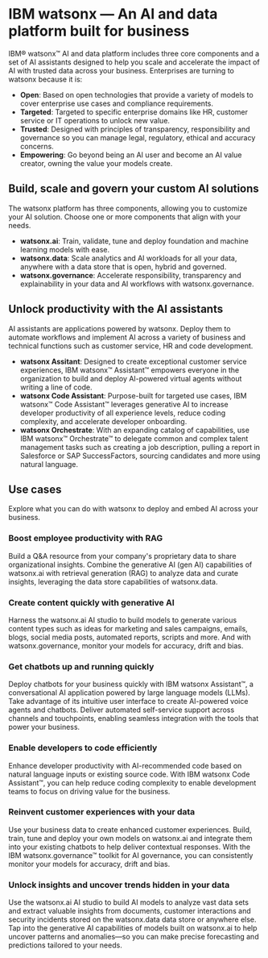# IBM watsonx — An AI and data platform built for business 
IBM® watsonx™ AI and data platform includes three core components and a set of AI assistants designed to help you scale and accelerate the impact of AI with trusted data across your business. Enterprises are turning to watsonx because it is:

*   **Open**: Based on open technologies that provide a variety of models to cover enterprise use cases and compliance requirements.
*   **Targeted**: Targeted to specific enterprise domains like HR, customer service or IT operations to unlock new value. 
*   **Trusted**: Designed with principles of transparency, responsibility and governance so you can manage legal, regulatory, ethical and accuracy concerns.
*   **Empowering**: Go beyond being an AI user and become an AI value creator, owning the value your models create.

## Build, scale and govern your custom AI solutions
The watsonx platform has three components, allowing you to customize your AI solution. Choose one or more components that align with your needs.

* **watsonx.ai**: Train, validate, tune and deploy foundation and machine learning models with ease.
* **watsonx.data**: Scale analytics and AI workloads for all your data, anywhere with a data store that is open, hybrid and governed.
* **watsonx.governance**: Accelerate responsibility, transparency and explainability in your data and AI workflows with watsonx.governance.

## Unlock productivity with the AI assistants
AI assistants are applications powered by watsonx. Deploy them to automate workflows and implement AI across a variety of business and technical functions such as customer service, HR and code development. 

* **watsonx Assitant**: Designed to create exceptional customer service experiences, IBM watsonx™ Assistant™ empowers everyone in the organization to build and deploy AI-powered virtual agents without writing a line of code.
* **watsonx Code Assistant**: Purpose-built for targeted use cases, IBM watsonx™ Code Assistant™ leverages generative AI to increase developer productivity of all experience levels, reduce coding complexity, and accelerate developer onboarding.
* **watsonx Orchestrate**: With an expanding catalog of capabilities, use IBM watsonx™ Orchestrate™ to delegate common and complex talent management tasks such as creating a job description, pulling a report in Salesforce or SAP SuccessFactors, sourcing candidates and more using natural language.

## Use cases
Explore what you can do with watsonx to deploy and embed AI across your business. 

### Boost employee productivity with RAG
Build a Q&A resource from your company's proprietary data to share organizational insights. Combine the generative AI (gen AI) capabilities of watsonx.ai with retrieval generation (RAG) to analyze data and curate insights, leveraging the data store capabilities of watsonx.data. 

### Create content quickly with generative AI
Harness the watsonx.ai AI studio to build models to generate various content types such as ideas for marketing and sales campaigns, emails, blogs, social media posts, automated reports, scripts and more. And with watsonx.governance, monitor your models for accuracy, drift and bias.

### Get chatbots up and running quickly
Deploy chatbots for your business quickly with IBM watsonx Assistant™, a conversational AI application powered by large language models (LLMs). Take advantage of its intuitive user interface to create AI-powered voice agents and chatbots. Deliver automated self-service support across channels and touchpoints, enabling seamless integration with the tools that power your business.

### Enable developers to code efficiently
Enhance developer productivity with AI-recommended code based on natural language inputs or existing source code. With IBM watsonx Code Assistant™, you can help reduce coding complexity to enable development teams to focus on driving value for the business.

### Reinvent customer experiences with your data
Use your business data to create enhanced customer experiences. Build, train, tune and deploy your own models on watsonx.ai and integrate them into your existing chatbots to help deliver contextual responses. With the IBM watsonx.governance™ toolkit for AI governance, you can consistently monitor your models for accuracy, drift and bias.

### Unlock insights and uncover trends hidden in your data
Use the watsonx.ai AI studio to build AI models to analyze vast data sets and extract valuable insights from documents, customer interactions and security incidents stored on the watsonx.data data store or anywhere else. Tap into the generative AI capabilities of models built on watsonx.ai to help uncover patterns and anomalies—so you can make precise forecasting and predictions tailored to your needs.





